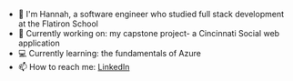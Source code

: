<!--
**HannahChristmas/hannahchristmas** is a ✨ _special_ ✨ repository because its `README.md` (this file) appears on your GitHub profile.
-->

- 👋 I'm Hannah, a software engineer who studied full stack development at the Flatiron School
- 🔭 Currently working on: my capstone project- a Cincinnati Social web application
- 💻 Currently learning: the fundamentals of Azure
- 📫 How to reach me: [LinkedIn](https://www.linkedin.com/in/hannah-e-christmann/)

